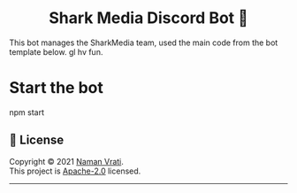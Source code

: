 <h1 align="center">Shark Media Discord Bot 👋</h1>
<p> This bot manages the SharkMedia team, used the main code from the bot template below. gl hv fun.
</p>

<h1> Start the bot </h1>
<p>
npm start
</p>

## 📝 License

Copyright © 2021 [Naman Vrati](https://github.com/NamVr).<br />
This project is [Apache-2.0](LICENSE) licensed.

---
